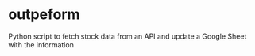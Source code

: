 # outpeform

Python script to fetch stock data from an API and update a Google Sheet with the information
